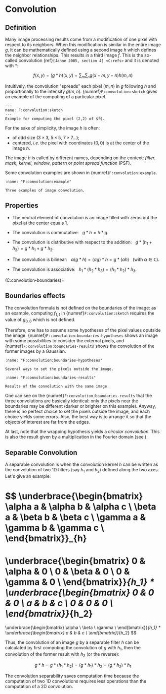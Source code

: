 # Convolution


## Definition

Many image processing results come from a modification of one pixel with respect to its neighbors.
When this modification is similar in the entire image $g$,
it can be mathematically defined using a second image $h$ which defines the neighbor relationships.
This results in a third image $f$.
This is the so-called convolution {ref}`[Jahne 2005, section 4] <C:refs>` and it is denoted with $*$:

$$
  f(x,y) = (g*h)(x,y) = \sum_m \sum_n g(x-m,y-n) h(m,n)
$$

Intuitively, the convolution "spreads" each pixel $(m,n)$ in $g$ following $h$ and proportionally to the intensity $g(m,n)$.
{numref}`F:convolution:sketch` gives an example of the computing of a particular pixel.

```{figure} convolution.png
---
name: F:convolution:sketch
---
Example for computing the pixel (2,2) of $f$.
```

For the sake of simplicity, the image $h$ is often:
* of odd size ($3\times3$, $5\times5$, $7\times7$...);
* centered, _i.e._ the pixel with coordinates $(0,0)$ is at the center of the image $h$.

The image $h$ is called by different names, depending on the context:
_filter_, _mask_, _kernel_, _window_, _pattern_ or _point spread function_ (PSF).

Some convolution examples are shown in {numref}`F:convolution:example`.

```{glue:figure} G:convolution:example
:name: "F:convolution:example"

Three examples of image convolution.
```


## Properties

* The neutral element of convolution is an image filled with zeros but the pixel at the center equals 1.

* The convolution is commutative: &nbsp;
$g*h = h*g$.

* The convolution is distributive with respect to the addition: &nbsp;
$g*(h_1+h_2) = g*h_1 + g*h_2$.

* The convolution is bilinear: &nbsp;
$\alpha (g*h) = (\alpha g) * h = g * (\alpha h)$ &nbsp; (with $\alpha\in\mathbb{C}$).

* The convolution is associative: &nbsp;
$h_1*(h_2*h_3) = (h_1*h_2)*h_3$.



(C:convolution-boundaries)=
## Boundaries effects

The convolution formula is not defined on the boundaries of the image:
as an example, computing $f_{1,1}$ in {numref}`F:convolution:sketch` requires the value of $g_{0,0}$ which is not defined.

Therefore, one has to assume some hypotheses of the pixel values oputside the image.
{numref}`F:convolution:boundaries-hypotheses` shows an image with some possibilities to consider the external pixels, and {numref}`F:convolution:boundaries-results` shows the convolution of the former images by a Gaussian.

```{glue:figure} G:convolution:boundaries-hypotheses
:name: "F:convolution:boundaries-hypotheses"

Several ways to set the pixels outside the image.
```

```{glue:figure} G:convolution:boundaries-results
:name: "F:convolution:boundaries-results"

Results of the convolution with the same image.
```

One can see on the {numref}`F:convolution:boundaries-results` that the three convolutions are basically identical:
only the pixels near the boundaries may be different (darker or brighter on this example).
Anyway, there is no perfect choice to set the pixels outside the image, and each choice yields some errors.
Also, the best way is to arrange it so that the objects of interest are far from the edges.

At last, note that the wrapping hypothesis yields a _circular convolution_.
This is also the result given by a multiplication in the Fourier domain (see [](C:fourier)).

## Separable Convolution

A separable convolution is when the convolution kernel $h$ can be written as the convolution of two 1D filters (say $h_1$ and $h_2$) defined along the two axes.
Let's give an example:

$$
  \underbrace{\begin{bmatrix}
    \alpha a & \alpha b & \alpha c \\
    \beta  a & \beta  b & \beta  c \\
    \gamma a & \gamma b & \gamma c \\
  \end{bmatrix}}_{h}
  =
  \underbrace{\begin{bmatrix}
    0 & \alpha & 0 \\
    0 & \beta & 0 \\
    0 & \gamma & 0 \\
  \end{bmatrix}}_{h_1}
  *
  \underbrace{\begin{bmatrix}
    0 & 0 & 0 \\
    a & b & c \\
    0 & 0 & 0 \\
    \end{bmatrix}}_{h_2}
  =
  \underbrace{\begin{bmatrix}
    \alpha \\
    \beta \\
    \gamma \\
  \end{bmatrix}}_{h_1}
  *
  \underbrace{\begin{bmatrix}
    a & b & c \\
    \end{bmatrix}}_{h_2}
$$

Thus, the convolution of an image $g$ by a separable filter $h$ can be calculated by first computing the convolution of $g$ with $h_1$, then the convolution of the former result with $h_2$ (or the reverse):

$$
  g * h = g * (h_1*h_2) = (g*h_1) * h_2 = (g*h_2) * h_1
$$

The convolution separability saves computation time because the computation of two 1D convolutions requires less operations than the computation of a 2D convolution.

<!-- Exemple pour des images $g$ et $h$ de taille $M \times N$~:

   | multiplications | additions

Sans séparabilité :
  $f(x,y) = \sum_m \sum_n g(x-m,y-n) h(m,n)$ | $MN$      | $MN-1$
  Pour tous les pixels $x,y$~:               | $(MN)^2$  | $MN(MN-1)$

  Avec séparabilité :
  $f_1(x,y) = \sum_m g(x-m,y) h_1(m)$        | $M$       | $M-1$
  $f(x,y) = \sum_n f_1(x,y-n) h_2(n)$        | $N$       | $N-1$
  Pour tous les pixels $x,y$~:               | $MN(M+N)$ | $MN(M+N-2)$ -->
  
<!--   EVOQUER CONVOLUTION ? -->